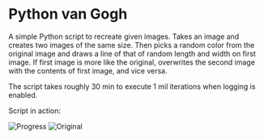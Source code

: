 # Python van Gogh

A simple Python script to recreate given images.
Takes an image and creates two images of the same size. Then picks a random color from the original image and draws a line of that of random length and width on first image. If first image is more like the original, overwrites the second image with the contents of first image, and vice versa.

The script takes roughly 30 min to execute 1 mil iterations when logging is enabled.

Script in action:

![Progress](https://github.com/u-pi/Python-van-Gogh/blob/master/progress.gif) ![Original](https://github.com/u-pi/Python-van-Gogh/blob/master/rdj.jpg)

